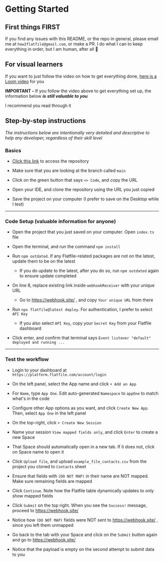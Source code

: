 # Getting Started

## First things FIRST

If you find any issues with this README, or the repo in general, please email me at `how2flatfile@gmail.com`, or make a PR. I do what I can to keep everything in order, but I am human, after all 🙂

## For visual learners

If you want to just follow the video on how to get everything done, [here is a Loom video](https://www.loom.com/share/9c907f903b074bca8262bdff4dcf7b97?sid=52292f9a-dc83-4abc-ab16-826a0c3f7943) for you

**IMPORTANT -** If you follow the video above to get everything set up, the information below ***is still valuable to you***

I recommend you read through it


## Step-by-step instructions

*The instructions below are intentionally very detailed and descriptive to help any developer, regardless of their skill level*


### Basics
- [Click this link](https://github.com/how2flatfile/update-table-to-only-view-mapped-fields.git) to access the repository

- Make sure that you are looking at the branch called `main`  

- Click on the green button that says `<> Code`, and copy the URL  

- Open your IDE, and clone the repository using the URL you just copied  

- Save the project on your computer (I prefer to save on the Desktop while I test)  

_________________________________________________
### Code Setup (valuable information for anyone)
- Open the project that you just saved on your computer. Open `index.ts` file

- Open the terminal, and run the command `npm install`

- Run `npm outdated`. If any Flatfile-related packages are not on the latest, update them to be on the latest
  - If you do update to the latest, after you do so, run `npm outdated` again to ensure update completed

- On line 8, replace existing link inside `webhookReceiver` with your unique URL
  - Go to https://webhook.site/ , and copy `Your unique URL` from there

- Run `npx flatfile@latest deploy`. For authentication, I prefer to select `API Key`
  - If you also select `API Key`, copy your `Secret Key` from your Flatfile dashboard

- Click enter, and confirm that terminal says `Event listener "default" deployed and running ...`

_________________________________________________
### Test the workflow
- Login to your dashboard at `https://platform.flatfile.com/account/login`

- On the left panel, select the App name and click `+ Add an App`

- For `Name`, type `App One`. Edit auto-generated `Namespace` to `appOne` to match what's in the code

- Configure other App options as you want, and click `Create New App`. Then, select `App One` in the left panel

- On the top-right, click `+ Create New Session`

- Name your session `View mapped fields only`, and click `Enter` to create a new Space

- That Space should automatically open in a new tab. If it does not, click on Space name to open it 

- Click `Upload file`, and upload `example_file_contacts.csv` from the project you cloned to `Contacts` sheet

- Ensure that fields with `(DO NOT MAP)` in their name are NOT mapped. Make sure remaining fields are mapped

- Click `Continue`. Note how the Flatfile table dynamically updates to only show mapped fields

- Click `Submit` on the top right. When you see the `Success!` message, proceed to https://webhook.site/ 

- Notice how `(DO NOT MAP)` fields were NOT sent to https://webhook.site/ , since you left them unmapped

- Go back to the tab with your Space and click on the `Submit` button again and go to https://webhook.site/ 

- Notice that the payload is empty on the second attempt to submit data to you